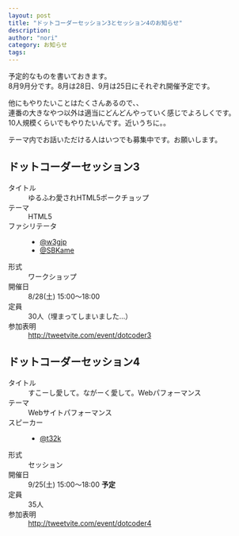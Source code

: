 ```yaml
---
layout: post
title: "ドットコーダーセッション3とセッション4のお知らせ"
description:
author: "nori"
category: お知らせ
tags:
---
```

<p>予定的なものを書いておきます。<br />8月9月分です。8月は28日、9月は25日にそれぞれ開催予定です。</p>
<p>他にもやりたいことはたくさんあるので、、<br />連番の大きなやつ以外は適当にどんどんやっていく感じでよろしくです。<br />10人規模くらいでもやりたいんです。近いうちに。。</p>
<p>テーマ内でお話いただける人はいつでも募集中です。お願いします。</p>

<h2>ドットコーダーセッション3</h2>
<dl>
    <dt>タイトル</dt>
    <dd>ゆるふわ愛されHTML5ポークチョップ</dd>
    <dt>テーマ</dt>
    <dd>HTML5</dd>
    <dt>ファシリテータ</dt>
    <dd>
        <ul>
            <li><a href="//twitter.com/w3gjp">@w3gjp</a></li>
            <li><a href="//twitter.com/SBKame">@SBKame</a></li>
        </ul>
    </dd>
    <dt>形式</dt>
    <dd>ワークショップ</dd>
    <dt>開催日</dt>
    <dd>8/28(土) 15:00～18:00</dd>
    <dt>定員</dt>
    <dd>30人（埋まってしまいました…）</dd>
    <dt>参加表明</dt>
    <dd><a href="http://tweetvite.com/event/dotcoder3">http://tweetvite.com/event/dotcoder3</a></dd>
</dl>

<h2>ドットコーダーセッション4</h2>
<dl>
    <dt>タイトル</dt>
    <dd>すこーし愛して。ながーく愛して。Webパフォーマンス</dd>
    <dt>テーマ</dt>
    <dd>Webサイトパフォーマンス</dd>
    <dt>スピーカー</dt>
    <dd>
        <ul>
            <li><a href="//twitter.com/t32k">@t32k</a></li>
        </ul>
    </dd>
    <dt>形式</dt>
    <dd>セッション</dd>
    <dt>開催日</dt>
    <dd>9/25(土) 15:00～18:00 <strong>予定</strong></dd>
    <dt>定員</dt>
    <dd>35人</dd>
    <dt>参加表明</dt>
    <dd><a href="http://tweetvite.com/event/dotcoder4">http://tweetvite.com/event/dotcoder4</a></dd>
</dl>